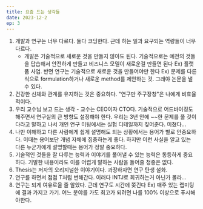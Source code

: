 ```yaml
---
title: 요즘 드는 생각들
date: 2023-12-2
ep: 3
---
```


1. 개발과 연구는 너무 다르다. 둘다 코딩한다. 근데 하는 일과 요구되는 역량들이 너무 다르다.
    * 개발은 기술적으로 새로운 것을 만들지 않아도 된다. 기술적으로는 예전의 것들을 답습해서 안전하게 만들고 비즈니스 모델이 새로운걸 만들면 된다 Ex) 플랫폼 사업. 반면 연구는 기술적으로 새로운 것을 만들어야만 한다 Ex) 문제를 다른 식으로 formulation하거나 새로운 method를 제안하는 것. 그래야 논문을 낼 수 있다.
2. 건강한 신체와 관계를 유지하는 것은 중요하다. "연구만 주구장창"은 나에게 비효율적이다.
3. 우리 교수님 보고 드는 생각 - 교수는 CEO이자 CTO다. 기술적으로 어드바이징도 해주면서 연구실의 큰 방향도 설정해야 한다. 우리는 3년 안에 ~~한 문제를 풀 것이다라고 말하고 나서 개인 연구 미팅에서는 실험 디테일까지 짚어준다. 미쳤다...
4. 나만 이해하고 다른 사람에게 쉽게 설명해도 되는 상황에서는 용어가 별로 안중요하다. 이때는 용어보단 개념 자체에 집중하는게 좋다. 하지만 이런 사실을 알고 있는 다른 누군가에게 설명할때는 용어가 정말 중요하다.
5. 기술적인 것들을 잘 다루는 능력과 이야기를 풀어낼 수 있는 능력은 동등하게 중요하다. 기발한 내용이라도 이를 어렵게 말하는 사람을 들어줄 청중은 없다. 
6. Thesis는 저자의 오리지널한 이야기이다. 과장하자면 연구 탄생 설화.
7. 연구를 하면서 점점 T처럼 변해간다. 이러다 INTJ로 회귀하는거 아닌가 몰라...
8. 연구는 되게 여유로울 줄 알았다. 근데 연구도 시간에 쫒긴다 Ex) 매주 있는 랩미팅에 결과 가지고 가기. 어느 분야를 가도 최고가 되려면 나를 100% 이상으로 푸시해야한다.
